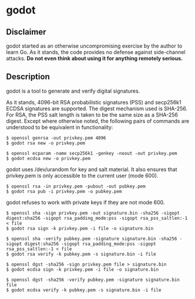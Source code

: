 # godot

## Disclaimer
godot started as an otherwise uncompromising exercise by the author
to learn Go. As it stands, the code provides no defense against
side-channel attacks. **Do not even think about using it for anything
remotely serious.**

## Description
godot is a tool to generate and verify digital signatures.

As it stands, 4096-bit RSA probabilistic signatures (PSS) and secp256k1
ECDSA signatures are supported. The digest mechanism used is SHA-256.
For RSA, the PSS salt length is taken to be the same size as a SHA-256
digest. Except where otherwise noted, the following pairs of commands
are understood to be equivalent in functionality:

```
$ openssl genrsa -out privkey.pem 4096
$ godot rsa new -o privkey.pem
```

```
$ openssl ecparam -name secp256k1 -genkey -noout -out privkey.pem
$ godot ecdsa new -o privkey.pem
```

godot uses /dev/urandom for key and salt material. It also ensures
that privkey.pem is only accessible to the current user (mode 600).

```
$ openssl rsa -in privkey.pem -pubout -out pubkey.pem
$ godot rsa pub -i privkey.pem -o pubkey.pem
```

godot refuses to work with private keys if they are not mode 600.

```
$ openssl sha -sign privkey.pem -out signature.bin -sha256 -sigopt digest:sha256 -sigopt rsa_padding_mode:pss -sigopt rsa_pss_saltlen:-1 < file
$ godot rsa sign -k privkey.pem -i file -o signature.bin
```

```
$ openssl sha -verify pubkey.pem -signature signature.bin -sha256 -sigopt digest:sha256 -sigopt rsa_padding_mode:pss -sigopt rsa_pss_saltlen:-1 < file
$ godot rsa verify -k pubkey.pem -s signature.bin -i file
```

```
$ openssl dgst -sha256 -sign privkey.pem file > signature.bin
$ godot ecdsa sign -k privkey.pem -i file -o signature.bin
```

```
$ openssl dgst -sha256 -verify pubkey.pem -signature signature.bin file
$ godot ecdsa verify -k pubkey.pem -s signature.bin -i file
```
